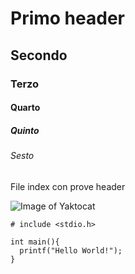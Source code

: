 # Primo header
## Secondo 
### Terzo
#### Quarto
##### Quinto
###### Sesto
File index con prove header 

![Image of Yaktocat](https://octodex.github.com/images/yaktocat.png)

```
# include <stdio.h>

int main(){
  printf("Hello World!");
}
```
